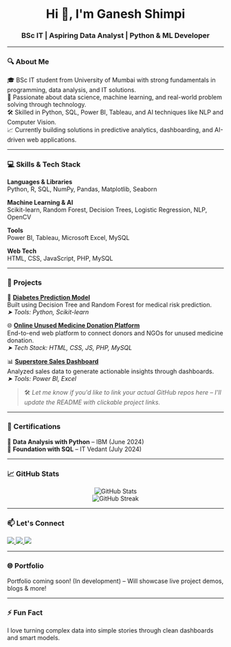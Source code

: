 
<h1 align="center">Hi 👋, I'm Ganesh Shimpi</h1>
<h3 align="center">BSc IT | Aspiring Data Analyst | Python & ML Developer</h3>

---

### 🔍 About Me

🎓 BSc IT student from University of Mumbai with strong fundamentals in programming, data analysis, and IT solutions.  
🤖 Passionate about data science, machine learning, and real-world problem solving through technology.  
🛠️ Skilled in Python, SQL, Power BI, Tableau, and AI techniques like NLP and Computer Vision.  
📈 Currently building solutions in predictive analytics, dashboarding, and AI-driven web applications.

---

### 💻 Skills & Tech Stack

**Languages & Libraries**  
Python, R, SQL, NumPy, Pandas, Matplotlib, Seaborn

**Machine Learning & AI**  
Scikit-learn, Random Forest, Decision Trees, Logistic Regression, NLP, OpenCV

**Tools**  
Power BI, Tableau, Microsoft Excel, MySQL

**Web Tech**  
HTML, CSS, JavaScript, PHP, MySQL

---

### 📂 Projects

🚀 **[Diabetes Prediction Model](#)**  
Built using Decision Tree and Random Forest for medical risk prediction.  
_➤ Tools: Python, Scikit-learn_

🌐 **[Online Unused Medicine Donation Platform](#)**  
End-to-end web platform to connect donors and NGOs for unused medicine donation.  
_➤ Tech Stack: HTML, CSS, JS, PHP, MySQL_

📊 **[Superstore Sales Dashboard](#)**  
Analyzed sales data to generate actionable insights through dashboards.  
_➤ Tools: Power BI, Excel_

> 🛠️ _Let me know if you'd like to link your actual GitHub repos here – I'll update the README with clickable project links._

---

### 🧾 Certifications

📌 **Data Analysis with Python** – IBM (June 2024)  
📌 **Foundation with SQL** – IT Vedant (July 2024)

---

### 📈 GitHub Stats

<p align="center">
  <img src="https://github-readme-stats.vercel.app/api?username=ganeshshimpi&show_icons=true&theme=gruvbox" alt="GitHub Stats"/>
  <br />
  <img src="https://github-readme-streak-stats.herokuapp.com/?user=ganeshshimpi&theme=gruvbox" alt="GitHub Streak"/>
</p>

---

### 📫 Let's Connect

<a href="https://www.linkedin.com/in/ganesh-shimpi-197b5b270" target="_blank">
  <img src="https://img.shields.io/badge/LinkedIn-0077B5?style=for-the-badge&logo=linkedin&logoColor=white"/>
</a>
<a href="mailto:ganeshshimpi330@gmail.com">
  <img src="https://img.shields.io/badge/Email-D14836?style=for-the-badge&logo=gmail&logoColor=white"/>
</a>
<a href="https://github.com/ganeshshimpi">
  <img src="https://img.shields.io/badge/GitHub-181717?style=for-the-badge&logo=github&logoColor=white"/>
</a>

---

<!-- Optional: Portfolio Coming Soon Section -->
### 🌐 Portfolio
Portfolio coming soon! (In development) – Will showcase live project demos, blogs & more!

---

### ⚡ Fun Fact
I love turning complex data into simple stories through clean dashboards and smart models.
